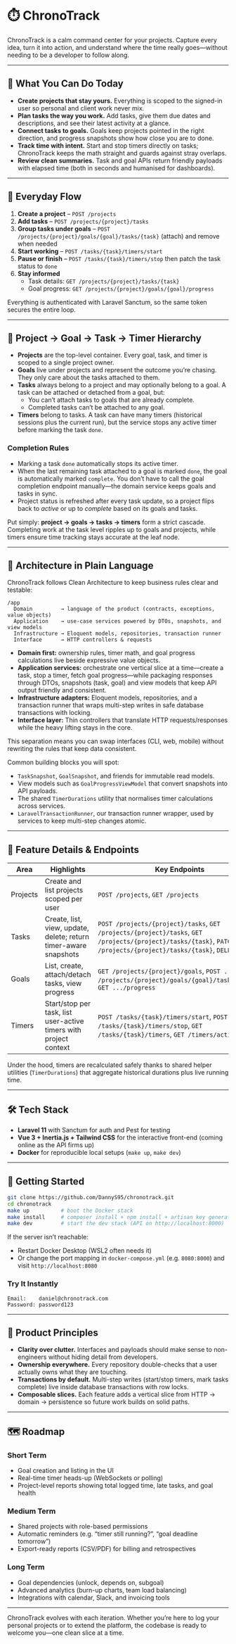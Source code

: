 # ⏱️ ChronoTrack

ChronoTrack is a calm command center for your projects. Capture every idea, turn it into action, and understand where the time really goes—without needing to be a developer to follow along.

---

## 🌟 What You Can Do Today

- **Create projects that stay yours.** Everything is scoped to the signed-in user so personal and client work never mix.
- **Plan tasks the way you work.** Add tasks, give them due dates and descriptions, and see their latest activity at a glance.
- **Connect tasks to goals.** Goals keep projects pointed in the right direction, and progress snapshots show how close you are to done.
- **Track time with intent.** Start and stop timers directly on tasks; ChronoTrack keeps the math straight and guards against stray overlaps.
- **Review clean summaries.** Task and goal APIs return friendly payloads with elapsed time (both in seconds and humanised for dashboards).

---

## 🔄 Everyday Flow

1. **Create a project** – `POST /projects`
2. **Add tasks** – `POST /projects/{project}/tasks`
3. **Group tasks under goals** – `POST /projects/{project}/goals/{goal}/tasks/{task}` (attach) and remove when needed
4. **Start working** – `POST /tasks/{task}/timers/start`
5. **Pause or finish** – `POST /tasks/{task}/timers/stop` then patch the task status to `done`
6. **Stay informed**
   - Task details: `GET /projects/{project}/tasks/{task}`
   - Goal progress: `GET /projects/{project}/goals/{goal}/progress`

Everything is authenticated with Laravel Sanctum, so the same token secures the entire loop.

---

## 🧱 Project → Goal → Task → Timer Hierarchy

- **Projects** are the top-level container. Every goal, task, and timer is scoped to a single project owner.
- **Goals** live under projects and represent the outcome you’re chasing. They only care about the tasks attached to them.
- **Tasks** always belong to a project and may optionally belong to a goal. A task can be attached or detached from a goal, but:
  - You can’t attach tasks to goals that are already complete.
  - Completed tasks can’t be attached to any goal.
- **Timers** belong to tasks. A task can have many timers (historical sessions plus the current run), but the service stops any active timer before marking the task `done`.

### Completion Rules

- Marking a task `done` automatically stops its active timer.
- When the last remaining task attached to a goal is marked `done`, the goal is automatically marked `complete`. You don’t have to call the goal completion endpoint manually—the domain service keeps goals and tasks in sync.
- Project status is refreshed after every task update, so a project flips back to *active* or up to *complete* based on its goals and tasks.

Put simply: **project → goals → tasks → timers** form a strict cascade. Completing work at the task level ripples up to goals and projects, while timers ensure time tracking stays accurate at the leaf node.

---

## 🧭 Architecture in Plain Language

ChronoTrack follows Clean Architecture to keep business rules clear and testable:

```
/app
  Domain         → language of the product (contracts, exceptions, value objects)
  Application    → use-case services powered by DTOs, snapshots, and view models
  Infrastructure → Eloquent models, repositories, transaction runner
  Interface      → HTTP controllers & requests
```

- **Domain first:** ownership rules, timer math, and goal progress calculations live beside expressive value objects.
- **Application services:** orchestrate one vertical slice at a time—create a task, stop a timer, fetch goal progress—while packaging responses through DTOs, snapshots (task, goal) and view models that keep API output friendly and consistent.
- **Infrastructure adapters:** Eloquent models, repositories, and a transaction runner that wraps multi-step writes in safe database transactions with locking.
- **Interface layer:** Thin controllers that translate HTTP requests/responses while the heavy lifting stays in the core.

This separation means you can swap interfaces (CLI, web, mobile) without rewriting the rules that keep data consistent.

Common building blocks you will spot:
- `TaskSnapshot`, `GoalSnapshot`, and friends for immutable read models.
- View models such as `GoalProgressViewModel` that convert snapshots into API payloads.
- The shared `TimerDurations` utility that normalises timer calculations across services.
- `LaravelTransactionRunner`, our transaction runner wrapper, used by services to keep multi-step changes atomic.

---

## 🧩 Feature Details & Endpoints

| Area      | Highlights | Key Endpoints |
|-----------|------------|---------------|
| Projects  | Create and list projects scoped per user | `POST /projects`, `GET /projects` |
| Tasks     | Create, list, view, update, delete; return timer-aware snapshots | `POST /projects/{project}/tasks`, `GET /projects/{project}/tasks`, `GET /projects/{project}/tasks/{task}`, `PATCH /projects/{project}/tasks/{task}`, `DELETE ...` |
| Goals     | List, create, attach/detach tasks, view progress | `GET /projects/{project}/goals`, `POST ...`, `POST /projects/{project}/goals/{goal}/tasks/{task}`, `GET .../progress` |
| Timers    | Start/stop per task, list user-active timers with project context | `POST /tasks/{task}/timers/start`, `POST /tasks/{task}/timers/stop`, `GET /tasks/{task}/timers`, `GET /timers/active` |

Under the hood, timers are recalculated safely thanks to shared helper utilities (`TimerDurations`) that aggregate historical durations plus live running time.

---

## 🛠️ Tech Stack

- **Laravel 11** with Sanctum for auth and Pest for testing
- **Vue 3 + Inertia.js + Tailwind CSS** for the interactive front-end (coming online as the API firms up)
- **Docker** for reproducible local setups (`make up`, `make dev`)

---

## 🚀 Getting Started

```bash
git clone https://github.com/DannyS95/chronotrack.git
cd chronotrack
make up          # boot the Docker stack
make install     # composer install + npm install + artisan key generation
make dev         # start the dev stack (API on http://localhost:8000)
```

If the server isn’t reachable:
- Restart Docker Desktop (WSL2 often needs it)
- Or change the port mapping in `docker-compose.yml` (e.g. `8080:8000`) and visit `http://localhost:8080`

### Try It Instantly

```
Email:    daniel@chronotrack.com
Password: password123
```

---

## 🧭 Product Principles

- **Clarity over clutter.** Interfaces and payloads should make sense to non-engineers without hiding detail from developers.
- **Ownership everywhere.** Every repository double-checks that a user actually owns what they are touching.
- **Transactions by default.** Multi-step writes (start/stop timers, mark tasks complete) live inside database transactions with row locks.
- **Composable slices.** Each feature adds a vertical slice from HTTP → domain → persistence so future work builds on solid paths.

---

## 🗺️ Roadmap

### Short Term
- Goal creation and listing in the UI
- Real-time timer heads-up (WebSockets or polling)
- Project-level reports showing total logged time, late tasks, and goal health

### Medium Term
- Shared projects with role-based permissions
- Automatic reminders (e.g. “timer still running?”, “goal deadline tomorrow”)
- Export-ready reports (CSV/PDF) for billing and retrospectives

### Long Term
- Goal dependencies (unlock, depends on, subgoal)
- Advanced analytics (burn-up charts, team load balancing)
- Integrations with calendar, Slack, and invoicing tools

---

ChronoTrack evolves with each iteration. Whether you’re here to log your personal projects or to extend the platform, the codebase is ready to welcome you—one clean slice at a time.
